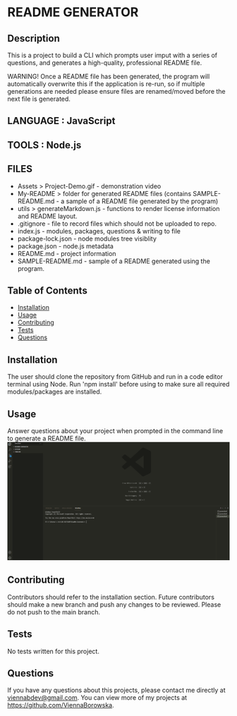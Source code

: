 # README GENERATOR

## Description

This is a project to build a CLI which prompts user imput with a series of questions, and generates a high-quality, professional README file.

WARNING!
Once a README file has been generated, the program will automatically overwrite this if the application is re-run, so if multiple generations are needed please ensure files are renamed/moved before the next file is generated.

## LANGUAGE : JavaScript

## TOOLS : Node.js

## FILES

- Assets > Project-Demo.gif - demonstration video
- My-README > folder for generated README files (contains SAMPLE-README.md - a sample of a README file generated by the program)
- utils > generateMarkdown.js - functions to render license information and README layout.
- .gitignore - file to record files which should not be uploaded to repo.
- index.js - modules, packages, questions & writing to file
- package-lock.json - node modules tree visiblity
- package.json - node.js metadata
- README.md - project information
- SAMPLE-README.md - sample of a README generated using the program.

## Table of Contents

- [Installation](#installation)
- [Usage](#usage)
- [Contributing](#contributing)
- [Tests](#tests)
- [Questions](#questions)

## Installation

The user should clone the repository from GitHub and run in a code editor terminal using Node. Run 'npm install' before using to make sure all required modules/packages are installed.

## Usage

Answer questions about your project when prompted in the command line to generate a README file.
<img src="Assets/Project-Demo.gif" alt="Demo video of how to run and use program - visual of app being run in command line and questions being answered, and finally a README file is generated.">

## Contributing

Contributors should refer to the installation section. Future contributors should make a new branch and push any changes to be reviewed. Please do not push to the main branch.

## Tests

No tests written for this project.

## Questions

If you have any questions about this projects, please contact me directly at viennabdev@gmail.com. You can view more of my projects at https://github.com/ViennaBorowska.
